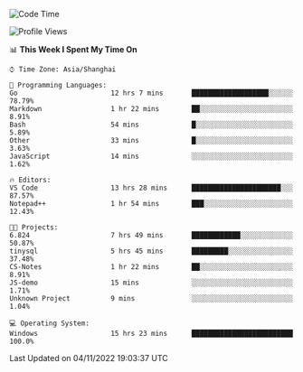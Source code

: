 <!--START_SECTION:waka-->
![Code Time](http://img.shields.io/badge/Code%20Time-289%20hrs%2018%20mins-blue)

![Profile Views](http://img.shields.io/badge/Profile%20Views-3-blue)

📊 **This Week I Spent My Time On** 

```text
⌚︎ Time Zone: Asia/Shanghai

💬 Programming Languages: 
Go                       12 hrs 7 mins       ███████████████████░░░░░░   78.79% 
Markdown                 1 hr 22 mins        ██░░░░░░░░░░░░░░░░░░░░░░░   8.91% 
Bash                     54 mins             █░░░░░░░░░░░░░░░░░░░░░░░░   5.89% 
Other                    33 mins             █░░░░░░░░░░░░░░░░░░░░░░░░   3.63% 
JavaScript               14 mins             ░░░░░░░░░░░░░░░░░░░░░░░░░   1.62%

🔥 Editors: 
VS Code                  13 hrs 28 mins      ██████████████████████░░░   87.57% 
Notepad++                1 hr 54 mins        ███░░░░░░░░░░░░░░░░░░░░░░   12.43%

🐱‍💻 Projects: 
6.824                    7 hrs 49 mins       ████████████░░░░░░░░░░░░░   50.87% 
tinysql                  5 hrs 45 mins       █████████░░░░░░░░░░░░░░░░   37.48% 
CS-Notes                 1 hr 22 mins        ██░░░░░░░░░░░░░░░░░░░░░░░   8.91% 
JS-demo                  15 mins             ░░░░░░░░░░░░░░░░░░░░░░░░░   1.71% 
Unknown Project          9 mins              ░░░░░░░░░░░░░░░░░░░░░░░░░   1.04%

💻 Operating System: 
Windows                  15 hrs 23 mins      █████████████████████████   100.0%

```


 Last Updated on 04/11/2022 19:03:37 UTC
<!--END_SECTION:waka-->